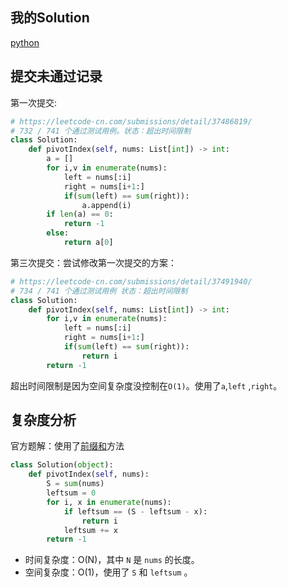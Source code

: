 ## 我的Solution

[python](https://github.com/dym0080/leetcode/blob/master/code/724/724_find_pivot_index.py)

## 提交未通过记录

第一次提交:

```python
# https://leetcode-cn.com/submissions/detail/37486819/
# 732 / 741 个通过测试用例。状态：超出时间限制
class Solution:
    def pivotIndex(self, nums: List[int]) -> int:
        a = []
        for i,v in enumerate(nums):
            left = nums[:i]
            right = nums[i+1:]
            if(sum(left) == sum(right)):
                a.append(i)
        if len(a) == 0:
            return -1
        else:
            return a[0]
```

第三次提交：尝试修改第一次提交的方案：

```python
# https://leetcode-cn.com/submissions/detail/37491940/
# 734 / 741 个通过测试用例 状态：超出时间限制
class Solution:
    def pivotIndex(self, nums: List[int]) -> int:
        for i,v in enumerate(nums):
            left = nums[:i]
            right = nums[i+1:]
            if(sum(left) == sum(right)):
                return i
        return -1
```

超出时间限制是因为空间复杂度没控制在`O(1)`。使用了`a`,`left` ,`right`。

## 复杂度分析

官方题解：使用了[前缀和](https://leetcode-cn.com/problems/find-pivot-index/solution/xun-zhao-shu-zu-de-zhong-xin-suo-yin-by-leetcode/)方法
```python
class Solution(object):
    def pivotIndex(self, nums):
        S = sum(nums)
        leftsum = 0
        for i, x in enumerate(nums):
            if leftsum == (S - leftsum - x):
                return i
            leftsum += x
        return -1

```
- 时间复杂度：O(N)，其中 `N` 是 `nums` 的长度。
- 空间复杂度：O(1)，使用了 `S` 和 `leftsum` 。